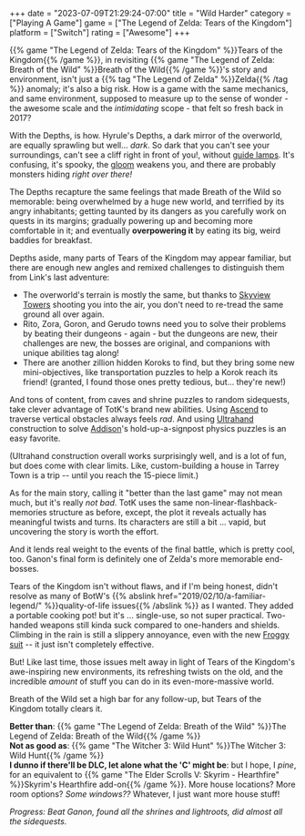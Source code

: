 +++
date = "2023-07-09T21:29:24-07:00"
title = "Wild Harder"
category = ["Playing A Game"]
game = ["The Legend of Zelda: Tears of the Kingdom"]
platform = ["Switch"]
rating = ["Awesome"]
+++

{{% game "The Legend of Zelda: Tears of the Kingdom" %}}Tears of the Kingdom{{% /game %}}, in revisiting {{% game "The Legend of Zelda: Breath of the Wild" %}}Breath of the Wild{{% /game %}}'s story and environment, isn't just a {{% tag "The Legend of Zelda" %}}Zelda{{% /tag %}} anomaly; it's also a big risk.  How is a game with the same mechanics, and same environment, supposed to measure up to the sense of wonder - the awesome scale and the <i>intimidating</i> scope - that felt so fresh back in 2017?

With the Depths, is how.  Hyrule's Depths, a dark mirror of the overworld, are equally sprawling but well... <i>dark</i>.  So dark that you can't see your surroundings, can't see a cliff right in front of you!, without <a href="https://zeldawiki.wiki/wiki/Brightbloom_Seed">guide lamps</a>.  It's confusing, it's spooky, the <a href="https://zeldawiki.wiki/wiki/Gloom">gloom</a> weakens you, and there are probably monsters hiding <i>right over there!</i>

The Depths recapture the same feelings that made Breath of the Wild so memorable: being overwhelmed by a huge new world, and terrified by its angry inhabitants; getting taunted by its dangers as you carefully work on quests in its margins; gradually powering up and becoming more comfortable in it; and eventually <b>overpowering it</b> by eating its big, weird baddies for breakfast.

Depths aside, many parts of Tears of the Kingdom may appear familiar, but there are enough new angles and remixed challenges to distinguish them from Link's last adventure:

* The overworld's terrain is mostly the same, but thanks to <a href="https://zeldawiki.wiki/wiki/Skyview_Tower">Skyview Towers</a> shooting you into the air, you don't need to re-tread the same ground all over again.
* Rito, Zora, Goron, and Gerudo towns need you to solve their problems by beating their dungeons - again - but the dungeons are new, their challenges are new, the bosses are original, and companions with unique abilities tag along!
* There are another zillion hidden Koroks to find, but they bring some new mini-objectives, like transportation puzzles to help a Korok reach its friend! (granted, I found those ones pretty tedious, but... they're new!)

And tons of content, from caves and shrine puzzles to random sidequests, take clever advantage of TotK's brand new abilities.  Using <a href="https://zeldawiki.wiki/wiki/Ascend">Ascend</a> to traverse vertical obstacles always feels <i>rad</i>.  And using <a href="https://zeldawiki.wiki/wiki/Ultrahand">Ultrahand</a> construction to solve <a href="https://zeldawiki.wiki/wiki/Addison">Addison</a>'s hold-up-a-signpost physics puzzles is an easy favorite.

(Ultrahand construction overall works surprisingly well, and is a lot of fun, but does come with clear limits.  Like, custom-building a house in Tarrey Town is a trip -- until you reach the 15-piece limit.)

As for the main story, calling it "better than the last game" may not mean much, but it's really <i>not bad</i>.  TotK uses the same non-linear-flashback-memories structure as before, except, the plot it reveals actually has meaningful twists and turns.  Its characters are still a bit ... vapid, but uncovering the story is worth the effort.

And it lends real weight to the events of the final battle, which is pretty cool, too.  Ganon's final form is definitely one of Zelda's more memorable end-bosses.

Tears of the Kingdom isn't without flaws, and if I'm being honest, didn't resolve as many of BotW's {{% abslink href="2019/02/10/a-familiar-legend/" %}}quality-of-life issues{{% /abslink %}} as I wanted.  They added a portable cooking pot! but it's ... single-use, so not super practical.  Two-handed weapons still kinda suck compared to one-handers and shields.  Climbing in the rain is still a slippery annoyance, even with the new <a href="https://zeldawiki.wiki/wiki/Froggy_Sleeve">Froggy suit</a> -- it just isn't completely effective.

But!  Like last time, those issues melt away in light of Tears of the Kingdom's awe-inspiring new environments, its refreshing twists on the old, and the incredible <i>amount</i> of stuff you can do in its even-more-massive world.

Breath of the Wild set a high bar for any follow-up, but Tears of the Kingdom totally clears it.

<b>Better than</b>: {{% game "The Legend of Zelda: Breath of the Wild" %}}The Legend of Zelda: Breath of the Wild{{% /game %}}  
<b>Not as good as</b>: {{% game "The Witcher 3: Wild Hunt" %}}The Witcher 3: Wild Hunt{{% /game %}}  
<b>I dunno if there'll be DLC, let alone what the 'C' might be</b>: but I hope, I <i>pine</i>, for an equivalent to {{% game "The Elder Scrolls V: Skyrim - Hearthfire" %}}Skyrim's Hearthfire add-on{{% /game %}}.  More house locations?  More room options?  <i>Some windows??</i>  Whatever, I just want more house stuff!

<i>Progress: Beat Ganon, found all the shrines and lightroots, did almost all the sidequests.</i>
